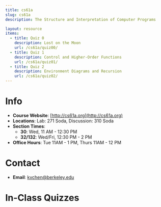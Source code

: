 ```yaml
---
title: cs61a
slug: cs61a
description: The Structure and Interpretation of Computer Programs

layout: resource
items:
  - title: Quiz 0
    description: Lost on the Moon
    url: /cs61a/quiz00/
  - title: Quiz 1
    description: Control and Higher-Order Functions
    url: /cs61a/quiz01/
  - title: Quiz 2
    description: Environment Diagrams and Recursion
    url: /cs61a/quiz02/
---
```


# Info

* **Course Website**: [http://cs61a.org](http://cs61a.org)
* **Locations**: Lab: 271 Soda, Discussion: 310 Soda
* **Section Times**:
  * **30**: Wed, 11 AM - 12:30 PM
  * **32/132**: Wed/Fri, 12:30 PM - 2 PM
* **Office Hours**: Tue 11AM - 1 PM, Thurs 11AM - 12 PM


# Contact

* **Email**: [kvchen@berkeley.edu](mailto:kvchen@berkeley.edu)


# In-Class Quizzes
